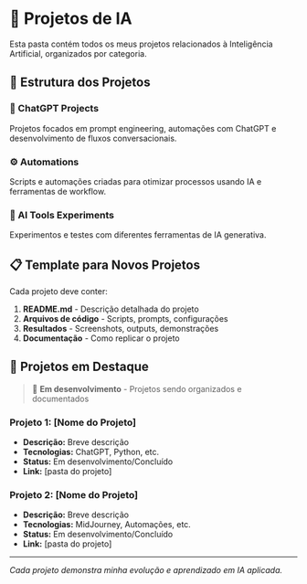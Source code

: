 # 🚀 Projetos de IA

Esta pasta contém todos os meus projetos relacionados à Inteligência Artificial, organizados por categoria.

## 📁 Estrutura dos Projetos

### 🤖 ChatGPT Projects
Projetos focados em prompt engineering, automações com ChatGPT e desenvolvimento de fluxos conversacionais.

### ⚙️ Automations
Scripts e automações criadas para otimizar processos usando IA e ferramentas de workflow.

### 🔬 AI Tools Experiments
Experimentos e testes com diferentes ferramentas de IA generativa.

## 📋 Template para Novos Projetos

Cada projeto deve conter:

1. **README.md** - Descrição detalhada do projeto
2. **Arquivos de código** - Scripts, prompts, configurações
3. **Resultados** - Screenshots, outputs, demonstrações
4. **Documentação** - Como replicar o projeto

## 🎯 Projetos em Destaque

> 🔄 **Em desenvolvimento** - Projetos sendo organizados e documentados

### Projeto 1: [Nome do Projeto]
- **Descrição:** Breve descrição
- **Tecnologias:** ChatGPT, Python, etc.
- **Status:** Em desenvolvimento/Concluído
- **Link:** [pasta do projeto]

### Projeto 2: [Nome do Projeto]
- **Descrição:** Breve descrição
- **Tecnologias:** MidJourney, Automações, etc.
- **Status:** Em desenvolvimento/Concluído
- **Link:** [pasta do projeto]

---

*Cada projeto demonstra minha evolução e aprendizado em IA aplicada.*
